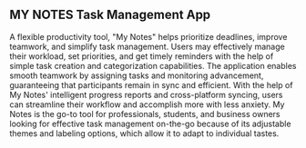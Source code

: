 ## MY NOTES Task Management App

A flexible productivity tool, "My Notes" helps prioritize deadlines, improve teamwork, and simplify task management. Users may effectively manage their workload, set priorities, and get timely reminders with the help of simple task creation and categorization capabilities. The application enables smooth teamwork by assigning tasks and monitoring advancement, guaranteeing that participants remain in sync and efficient. With the help of My Notes' intelligent progress reports and cross-platform syncing, users can streamline their workflow and accomplish more with less anxiety. My Notes is the go-to tool for professionals, students, and business owners looking for effective task management on-the-go because of its adjustable themes and labeling options, which allow it to adapt to individual tastes.
